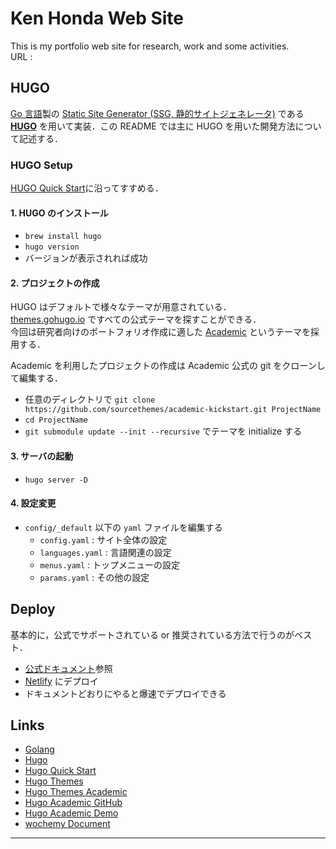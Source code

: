 # Ken Honda Web Site

This is my portfolio web site for research, work and some activities.  
URL :

## HUGO

[Go 言語](https://golang.org/)製の [Static Site Generator (SSG, 静的サイトジェネレータ)](https://jamstack.org/generators/) である **[HUGO](https://gohugo.io/)** を用いて実装．この README では主に HUGO を用いた開発方法について記述する．

### HUGO Setup

[HUGO Quick Start](https://gohugo.io/getting-started/quick-start/)に沿ってすすめる．

#### 1. HUGO のインストール

- `brew install hugo`
- `hugo version`
- バージョンが表示されれば成功

#### 2. プロジェクトの作成

HUGO はデフォルトで様々なテーマが用意されている．  
[themes.gohugo.io](https://themes.gohugo.io/) ですべての公式テーマを探すことができる．  
今回は研究者向けのポートフォリオ作成に適した [Academic](https://themes.gohugo.io/themes/hugo-academic/) というテーマを採用する．

Academic を利用したプロジェクトの作成は Academic 公式の git をクローンして編集する．

- 任意のディレクトリで `git clone https://github.com/sourcethemes/academic-kickstart.git ProjectName`
- `cd ProjectName`
- `git submodule update --init --recursive` でテーマを initialize する

#### 3. サーバの起動

- `hugo server -D`

#### 4. 設定変更

- `config/_default` 以下の `yaml` ファイルを編集する
  - `config.yaml` : サイト全体の設定
  - `languages.yaml` : 言語関連の設定
  - `menus.yaml` : トップメニューの設定
  - `params.yaml` : その他の設定

## Deploy

基本的に，公式でサポートされている or 推奨されている方法で行うのがベスト．

- [公式ドキュメント](https://gohugo.io/hosting-and-deployment/hosting-on-netlify/)参照
- [Netlify](https://app.netlify.com/teams/knhnd/overview) にデプロイ
- ドキュメントどおりにやると爆速でデプロイできる

## Links

- [Golang](https://golang.org/)
- [Hugo](https://gohugo.io/)
- [Hugo Quick Start](https://gohugo.io/getting-started/quick-start/)
- [Hugo Themes](https://themes.gohugo.io/)
- [Hugo Themes Academic](https://themes.gohugo.io/themes/hugo-academic/)
- [Hugo Academic GitHub](https://github.com/wowchemy/wowchemy-hugo-themes)
- [Hugo Academic Demo](https://academic-demo.netlify.app/)
- [wochemy Document](https://wowchemy.com/)

---
